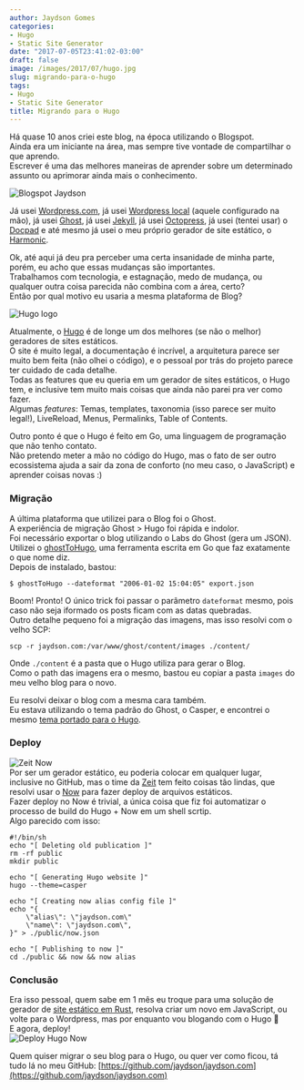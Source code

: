 ```yaml
---
author: Jaydson Gomes
categories:
- Hugo
- Static Site Generator
date: "2017-07-05T23:41:02-03:00"
draft: false
image: /images/2017/07/hugo.jpg
slug: migrando-para-o-hugo
tags:
- Hugo
- Static Site Generator
title: Migrando para o Hugo
---
```


Há quase 10 anos criei este blog, na época utilizando o Blogspot.  
Ainda era um iniciante na área, mas sempre tive vontade de compartilhar o que aprendo.  
Escrever é uma das melhores maneiras de aprender sobre um determinado assunto ou aprimorar ainda mais o conhecimento.  

![Blogspot Jaydson](/images/2017/07/jaydson-blogspot.png)

Já usei [Wordpress.com](https://br.wordpress.com/), já usei [Wordpress local](https://wordpress.org/download/) (aquele configurado na mão), já usei [Ghost](https://github.com/tryghost/ghost), já usei [Jekyll](https://jekyllrb.com/), já usei [Octopress](http://octopress.org/), já usei (tentei usar) o [Docpad](https://docpad.org/) e até mesmo já usei o meu próprio gerador de site estático, o [Harmonic](https://github.com/JSRocksHQ/harmonic).  

Ok, até aqui já deu pra perceber uma certa insanidade de minha parte, porém, eu acho que essas mudanças são importantes.  
Trabalhamos com tecnologia, e estagnação, medo de mudança, ou qualquer outra coisa parecida não combina com a área, certo?  
Então por qual motivo eu usaria a mesma plataforma de Blog?  

![Hugo logo](/images/2017/07/hugo-logo.png)  

Atualmente, o [Hugo](https://gohugo.io) é de longe um dos melhores (se não o melhor) geradores de sites estáticos.  
O site é muito legal, a documentação é incrível, a arquitetura parece ser muito bem feita (não olhei o código), e o pessoal por trás do projeto parece ter cuidado de cada detalhe.  
Todas as features que eu queria em um gerador de sites estáticos, o Hugo tem, e inclusive tem muito mais coisas que ainda não parei pra ver como fazer.  
Algumas _features_: Temas, templates, taxonomia (isso parece ser muito legal!), LiveReload, Menus, Permalinks, Table of Contents.  

Outro ponto é que o Hugo é feito em Go, uma linguagem de programação que não tenho contato.  
Não pretendo meter a mão no código do Hugo, mas o fato de ser outro ecossistema ajuda a sair da zona de conforto (no meu caso, o JavaScript) e aprender coisas novas :)  

### Migração
A última plataforma que utilizei para o Blog foi o Ghost.  
A experiência de migração Ghost > Hugo foi rápida e indolor.  
Foi necessário exportar o blog utilizando o Labs do Ghost (gera um JSON).  
Utilizei o [ghostToHugo](https://github.com/jbarone/ghostToHugo), uma ferramenta escrita em Go que faz exatamente o que nome diz.  
Depois de instalado, bastou:  
```
$ ghostToHugo --dateformat "2006-01-02 15:04:05" export.json
```
Boom! Pronto! O único trick foi passar o parâmetro `dateformat` mesmo, pois caso não seja iformado os posts ficam com as datas quebradas.  
Outro detalhe pequeno foi a migração das imagens, mas isso resolvi com o velho SCP:  
```
scp -r jaydson.com:/var/www/ghost/content/images ./content/
```
Onde `./content` é a pasta que o Hugo utiliza para gerar o Blog.  
Como o path das imagens era o mesmo, bastou eu copiar a pasta `images` do meu velho blog para o novo.  

Eu resolvi deixar o blog com a mesma cara também.  
Eu estava utilizando o tema padrão do Ghost, o Casper, e encontrei o mesmo [tema portado para o Hugo](https://themes.gohugo.io/casper/).  

### Deploy
![Zeit Now](/images/2017/07/now.png)  
Por ser um gerador estático, eu poderia colocar em qualquer lugar, inclusive no GitHub, mas o time da [Zeit](https://zeit.co) tem feito coisas tão lindas, que resolvi usar o [Now](https://zeit.co/now) para fazer deploy de arquivos estáticos.  
Fazer deploy no Now é trivial, a única coisa que fiz foi automatizar o processo de build do Hugo + Now em um shell scrtip.  
Algo parecido com isso:  
```
#!/bin/sh
echo "[ Deleting old publication ]"
rm -rf public
mkdir public

echo "[ Generating Hugo website ]"
hugo --theme=casper

echo "[ Creating now alias config file ]"
echo "{
	\"alias\": \"jaydson.com\"
	\"name\": \"jaydson.com\",
}" > ./public/now.json

echo "[ Publishing to now ]"
cd ./public && now && now alias
```

### Conclusão
Era isso pessoal, quem sabe em 1 mês eu troque para uma solução de gerador de [site estático em Rust](https://github.com/cobalt-org/cobalt.rs), resolva criar um novo em JavaScript, ou volte para o Wordpress, mas por enquanto vou blogando com o Hugo 🤔  
E agora, deploy!  
![Deploy Hugo Now](/images/2017/07/deploy-hugo-now.png)

Quem quiser migrar o seu blog para o Hugo, ou quer ver como ficou, tá tudo lá no meu GitHub: [https://github.com/jaydson/jaydson.com](https://github.com/jaydson/jaydson.com)  